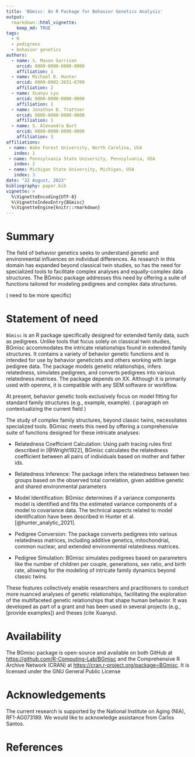 ```yaml
---
title: 'BGmisc: An R Package for Behavior Genetics Analysis'
output:
  rmarkdown::html_vignette:
    keep_md: TRUE
tags:
  - R
  - pedigrees
  - behavior genetics
authors:
  - name: S. Mason Garrison
    orcid: 0000-0000-0000-0000
    affiliation: 1
  - name: Michael D. Hunter
    orcid: 0000-0002-3651-6709
    affiliation: 2
  - name: Xuanyu Lyu
    orcid: 0000-0000-0000-0000
    affiliation: 1
  - name: Jonathan D. Trattner
    orcid: 0000-0000-0000-0000
    affiliation: 1  
  - name: S. Alexandra Burt
    orcid: 0000-0000-0000-0000
    affiliation: 3
affiliations:
 - name: Wake Forest University, North Carolina, USA
   index: 1
 - name: Pennsylvania State University, Pennsylvania, USA
   index: 2
 - name: Michigan State University, Michigan, USA
   index: 3
date: "22 August, 2023"
bibliography: paper.bib
vignette: >
  %\VignetteEncoding{UTF-8}
  %\VignetteIndexEntry{BGmisc}
  %\VignetteEngine{knitr::rmarkdown}
---
```

<!--Guidance 
JOSS welcomes submissions from broadly diverse research areas. For this reason, we require that authors include in the paper some sentences that explain the software functionality and domain of use to a non-specialist reader. We also require that authors explain the research applications of the software. The paper should be between 250-1000 words. Authors submitting papers significantly longer than 1000 words may be asked to reduce the length of their paper.
Your paper should include:

A list of the authors of the software and their affiliations, using the correct format (see the example below).
A summary describing the high-level functionality and purpose of the software for a diverse, non-specialist audience.
A Statement of need section that clearly illustrates the research purpose of the software and places it in the context of related work.
A list of key references, including to other software addressing related needs. Note that the references should include full names of venues, e.g., journals and conferences, not abbreviations only understood in the context of a specific discipline.
Mention (if applicable) a representative set of past or ongoing research projects using the software and recent scholarly publications enabled by it.
Acknowledgment of any financial support.
-->
# Summary
<!-- > A summary describing the high-level functionality and purpose of the software for a diverse, non-specialist audience. -->

The field of behavior genetics seeks to understand  genetic and environmental influences on individual differences. As research in this domain has expanded beyond classical twin studies, so has the need for specialized tools to facilitate complex analyses and equally-complex data structures. The BGmisc package addresses this need by offering a suite of functions tailored for modeling pedigrees and complex data structures. 


( need to be more specific)


# Statement of need
<!-- A Statement of need section that clearly illustrates the research purpose of the software and places it in the context of related work. -->

`BGmisc` is an R package specifically designed for extended family data, such as pedigrees. Unlike tools that focus solely on classical twin studies, BGmisc accommodates the intricate relationships found in extended family structures. It contains a variety of behavior genetic functions and is intended for use by behavior geneticists and others working with large pedigree data. The package models genetic relationships, infers relatedness, simulates pedigrees, and converts pedigrees into various relatedness matrices. The package depends on XX. Although it is primarily used with openmx, it is compatible with any SEM software or workflow.

At present, behavior genetic tools exclusively focus on model fitting for standard family structures (e.g., example, example).  ( paragraph on contextualizing the current field )
<!-- A list of key references, including to other software addressing related needs. Note that the references should include full names of venues, e.g., journals and conferences, not abbreviations only understood in the context of a specific discipline.-->

The study of complex family structures, beyond classic twins, necessitates specialized tools. BGmisc meets this need by offering a comprehensive suite of functions designed for these intricate analyses:

- Relatedness Coefficient Calculation: Using path tracing rules first described in [@Wright1922], BGmisc calculates the relatedness coefficient between all pairs of individuals based on mother and father ids.

- Relatedness Inference: The package infers the relatedness between two groups based on the observed total correlation, given  additive genetic  and shared environmental parameters

- Model Identification: BGmisc determines if a variance components model is identified and fits the estimated variance components of a model to covariance data. The technical aspects related to model identification have been described in Hunter et al. [@hunter_analytic_2021].

- Pedigree Conversion: The package converts pedigrees into various relatedness matrices, including additive genetics, mitochondrial, common nuclear, and extended environmental relatedness matrices.

- Pedigree Simulation: BGmisc simulates pedigrees based on parameters like the number of children per couple, generations, sex ratio, and birth rate, allowing for the modeling of intricate family dynamics beyond classic twins.


<!-- Mention (if applicable) a representative set of past or ongoing research projects using the software and recent scholarly publications enabled by it.-->
These features collectively enable researchers and practitioners to conduct more nuanced analyses of genetic relationships, facilitating the exploration of the multifaceted genetic relationships that shape human behavior. It was developed as part of a grant and has been used in several projects (e.g., [provide examples]) and theses (cite Xuanyu).



# Availability

The BGmisc package is open-source and available on both GitHub at https://github.com/R-Computing-Lab/BGmisc and the Comprehensive R Archive Network (CRAN)  at https://cran.r-project.org/package=BGmisc. It is licensed under the GNU General Public License


# Acknowledgements

The current research is supported by the National Institute on Aging (NIA), RF1-AG073189. We would like to acknowledge assistance from Carlos Santos.


# References
